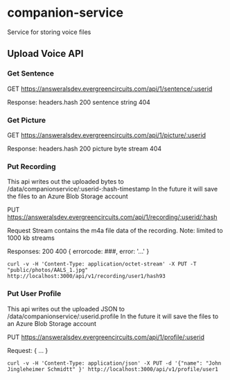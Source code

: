 # companion-service

Service for storing voice files

## Upload Voice API

### Get Sentence

GET https://answeralsdev.evergreencircuits.com/api/1/sentence/:userid

Response:
  headers.hash
  200 sentence string
  404

### Get Picture

GET https://answeralsdev.evergreencircuits.com/api/1/picture/:userid

Response:
  headers.hash
  200 picture byte stream
  404

### Put Recording

This api writes out the uploaded bytes to /data/companionservice/:userid-:hash-timestamp
In the future it will save the files to an Azure Blob Storage account

PUT https://answeralsdev.evergreencircuits.com/api/1/recording/:userid/:hash

Request Stream contains the m4a file data of the recording.
Note: limited to 1000 kb streams

Responses:
  200
  400 { errorcode: ###, error: '...' }

    curl -v -H 'Content-Type: application/octet-stream' -X PUT -T "public/photos/AALS_1.jpg" http://localhost:3000/api/v1/recording/user1/hash93

### Put User Profile

This api writes out the uploaded JSON to /data/companionservice/:userid.profile
In the future it will save the files to an Azure Blob Storage account

PUT https://answeralsdev.evergreencircuits.com/api/1/profile/:userid

Request: { ... }

    curl -v -H 'Content-Type: application/json' -X PUT -d '{"name": "John Jingleheimer Schmidtt" }' http://localhost:3000/api/v1/profile/user1
